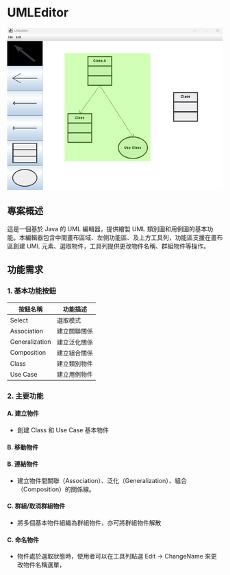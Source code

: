 # UMLEditor
![Demo Screenshot](./screenshots/demo.png)
## 專案概述
這是一個基於 Java 的 UML 編輯器，提供繪製 UML 類別圖和用例圖的基本功能。本編輯器包含中間畫布區域、左側功能區、及上方工具列，功能區支援在畫布區創建 UML 元素、選取物件，工具列提供更改物件名稱、群組物件等操作。

## 功能需求

### 1. 基本功能按鈕
| 按鈕名稱 | 功能描述 |
|----------|----------|
| Select | 選取模式 |
| Association | 建立關聯關係 |
| Generalization | 建立泛化關係 |
| Composition | 建立組合關係 |
| Class | 建立類別物件 |
| Use Case | 建立用例物件 |

### 2. 主要功能
#### A. 建立物件
- 創建 Class 和 Use Case 基本物件
#### B. 移動物件
#### B. 連結物件
- 建立物件間關聯（Association）、泛化（Generalization）、組合（Composition）的關係線。
#### C. 群組/取消群組物件
- 將多個基本物件組織為群組物件，亦可將群組物件解散
#### C. 命名物件
- 物件處於選取狀態時，使用者可以在工具列點選 Edit -> ChangeName 來更改物件名稱選單，
